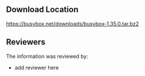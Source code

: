 ## Download Location


https://busybox.net/downloads/busybox-1.35.0.tar.bz2

## Reviewers

The information was reviewed by:

* add reviewer here
